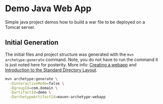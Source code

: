 # Demo Java Web App

Simple java project demos how to build a war file to be deployed on a Tomcat server.







## Initial Generation

The initial files and project structure was generated with the `mvn archetype:generate` command.  Note, you do not have to run the command it is just noted here for posterity.  More info: [Creating a webapp](https://maven.apache.org/plugins-archives/maven-archetype-plugin-1.0-alpha-7/examples/webapp.html) and [Introduction to the Standard Directory Layout](https://maven.apache.org/guides/introduction/introduction-to-the-standard-directory-layout.html).

``` sh
mvn archetype:generate \
  -DinteractiveMode=false \
  -DgroupId=com.domain \
  -DartifactId=demo \
  -DarchetypeArtifactId=maven-archetype-webapp
```

